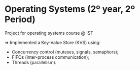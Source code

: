 # Operating Systems (2º year, 2º Period)
Project for operating systems course @ IST

=> Implemented a Key-Value Store (KVS) using:
- Concurrency control (mutexes, signals, semaphors); 
- FIFOs (inter-process communication);
- Threads (parallelism).

